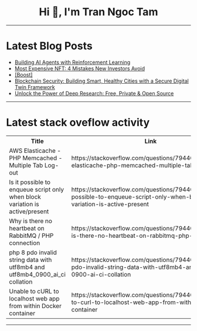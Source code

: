 <h1 align="center">Hi 👋, I'm Tran Ngoc Tam</h1>

---

# Latest Blog Posts 
<!-- BLOG-POST-LIST:START -->
- [Building AI Agents with Reinforcement Learning](https://dev.to/kartikmehta8/building-ai-agents-with-reinforcement-learning-52l1)
- [Most Expensive NFT: 4 Mistakes New Investors Avoid](https://dev.to/cryptobass/most-expensive-nft-4-mistakes-new-investors-avoid-2cmo)
- [[Boost]](https://dev.to/karavanjo/-f61)
- [Blockchain Security: Building Smart, Healthy Cities with a Secure Digital Twin Framework](https://dev.to/cryptobass/blockchain-security-building-smart-healthy-cities-with-a-secure-digital-twin-framework-23i1)
- [Unlock the Power of Deep Research: Free, Private &amp; Open Source](https://dev.to/nerding-io/unlock-the-power-of-deep-research-free-private-open-source-2c7)
<!-- BLOG-POST-LIST:END -->

---

# Latest stack oveflow activity
<table>
  <tr><th>Title</th><th>Link</th></tr>
  <!-- STACKOVERFLOW:START --><tr><td>AWS Elasticache - PHP Memcached - Multiple Tab Log-out</td><td>https://stackoverflow.com/questions/79440810/aws-elasticache-php-memcached-multiple-tab-log-out</td></tr><tr><td>Is it possible to enqueue script only when block variation is active/present</td><td>https://stackoverflow.com/questions/79440607/is-it-possible-to-enqueue-script-only-when-block-variation-is-active-present</td></tr><tr><td>Why is there no heartbeat on RabbitMQ / PHP connection</td><td>https://stackoverflow.com/questions/79440541/why-is-there-no-heartbeat-on-rabbitmq-php-connection</td></tr><tr><td>php 8 pdo invalid string data with utf8mb4 and utf8mb4_0900_ai_ci collation</td><td>https://stackoverflow.com/questions/79440525/php-8-pdo-invalid-string-data-with-utf8mb4-and-utf8mb4-0900-ai-ci-collation</td></tr><tr><td>Unable to cURL to localhost web app from within Docker container</td><td>https://stackoverflow.com/questions/79440518/unable-to-curl-to-localhost-web-app-from-within-docker-container</td></tr><!-- STACKOVERFLOW:END -->
</table>

---


